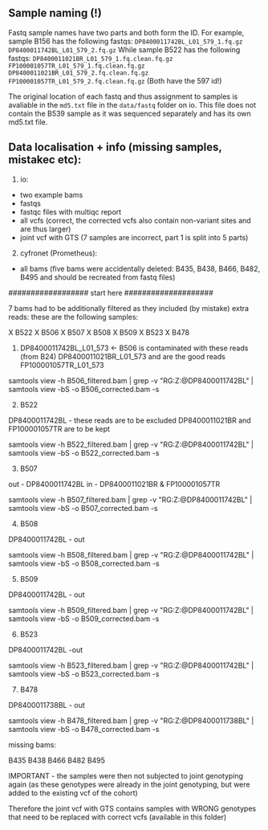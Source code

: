 ## Sample naming (!)

Fastq sample names have two parts and both form the ID. For example, sample B156 has the following fastqs:
`DP8400011742BL_L01_579_1.fq.gz  DP8400011742BL_L01_579_2.fq.gz`
While sample B522 has the following fastqs:
`DP8400011021BR_L01_579_1.fq.clean.fq.gz  FP100001057TR_L01_579_1.fq.clean.fq.gz
DP8400011021BR_L01_579_2.fq.clean.fq.gz  FP100001057TR_L01_579_2.fq.clean.fq.gz`
(Both have the 597 id!)

The original location of each fastq and thus assignment to samples is avaliable in the `md5.txt` file in the `data/fastq` folder on io. This file does not contain the B539 sample as it was sequenced separately and has its own md5.txt file.

## Data localisation + info (missing samples, mistakec etc): 

1. io:
  - two example bams
  - fastqs
  - fastqc files with multiqc report
  - all vcfs (correct, the corrected vcfs also contain non-variant sites and are thus larger)
  - joint vcf with GTS (7 samples are incorrect, part 1 is split into 5 parts)

2. cyfronet (Prometheus):
  - all bams (five bams were accidentally deleted: B435, B438, B466, B482, B495 and should be recreated from fastq files)


################## start here ####################


7 bams had to be additionally filtered as they included (by mistake) extra reads:
these are the following samples:

X B522
X B506
X B507
X B508
X B509
X B523
X B478


1. DP8400011742BL_L01_573 <- B506 is contaminated with these reads (from B24)
DP8400011021BR_L01_573 and are the good reads  FP100001057TR_L01_573

samtools view -h B506_filtered.bam | grep -v "RG:Z:@DP8400011742BL" | samtools view -bS -o B506_corrected.bam -s

2. B522 

DP8400011742BL - these reads are to be excluded
DP8400011021BR and FP100001057TR are to be kept

samtools view -h B522_filtered.bam | grep -v "RG:Z:@DP8400011742BL" | samtools view -bS -o B522_corrected.bam -s

3. B507

out - DP8400011742BL
in - DP8400011021BR & FP100001057TR

samtools view -h B507_filtered.bam | grep -v "RG:Z:@DP8400011742BL" | samtools view -bS -o B507_corrected.bam -s

4. B508

DP8400011742BL - out

samtools view -h B508_filtered.bam | grep -v "RG:Z:@DP8400011742BL" | samtools view -bS -o B508_corrected.bam -s

5. B509

DP8400011742BL - out

samtools view -h B509_filtered.bam | grep -v "RG:Z:@DP8400011742BL" | samtools view -bS -o B509_corrected.bam -s

6. B523


DP8400011742BL -out


samtools view -h B523_filtered.bam | grep -v "RG:Z:@DP8400011742BL" | samtools view -bS -o B523_corrected.bam -s


7. B478

DP8400011738BL - out

samtools view -h B478_filtered.bam | grep -v "RG:Z:@DP8400011738BL" | samtools view -bS -o B478_corrected.bam -s

missing bams:

B435
B438
B466
B482
B495

IMPORTANT - the samples were then not subjected to joint genotyping again (as these genotypes were already in the joint genotyping, but were added to the existing vcf of the cohort)

Therefore the joint vcf with GTS contains samples with WRONG genotypes that need to be replaced with correct vcfs (available in this folder)


